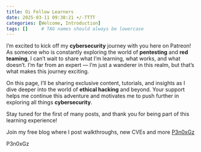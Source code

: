 ```yaml
---
title: Oi Fellow Learners
date: 2025-03-11 09:38:21 +/-TTTT
categories: [Welcome, Introduction]
tags: []     # TAG names should always be lowercase
---
```


I’m excited to kick off my **cybersecurity** journey with you here on Patreon! As someone who is constantly exploring the world of **pentesting** and **red teaming**, I can’t wait to share what I’m learning, what works, and what doesn’t. I’m far from an expert — I’m just a wanderer in this realm, but that’s what makes this journey exciting.

On this page, I’ll be sharing exclusive content, tutorials, and insights as I dive deeper into the world of **ethical hacking** and beyond. Your support helps me continue this adventure and motivates me to push further in exploring all things **cybersecurity**.

Stay tuned for the first of many posts, and thank you for being part of this learning experience!  
  
Join my free blog where I post walkthroughs, new CVEs and more [](https://P3n0xGz.github.io)[P3n0xGz](https://github.com/P3n0xGz) 

P3n0xGz

